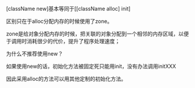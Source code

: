 [className new]基本等同于[[className alloc] init]

区别只在于alloc分配内存的时候使用了zone。

zone是给对象分配内存的时候，把关联的对象分配到一个相邻的内存区域，以便于调用时消耗很少的代价，提升了程序处理速度；

为什么不推荐使用new？

如果使用new的话，初始化方法被固定死只能用init，没有办法调用initXXX

因此采用alloc的方法可以用其他定制的初始化方法。

